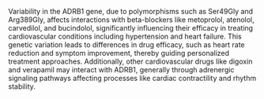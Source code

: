 Variability in the ADRB1 gene, due to polymorphisms such as Ser49Gly and Arg389Gly, affects interactions with beta-blockers like metoprolol, atenolol, carvedilol, and bucindolol, significantly influencing their efficacy in treating cardiovascular conditions including hypertension and heart failure. This genetic variation leads to differences in drug efficacy, such as heart rate reduction and symptom improvement, thereby guiding personalized treatment approaches. Additionally, other cardiovascular drugs like digoxin and verapamil may interact with ADRB1, generally through adrenergic signaling pathways affecting processes like cardiac contractility and rhythm stability.